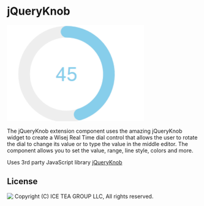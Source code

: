 jQueryKnob
====

<img src="../Support/Images/jQueryKnob.png" width="358" height="252">

The jQueryKnob extension component uses the amazing jQueryKnob widget to create a Wisej Real Time dial control that allows the user to rotate the dial to change its value or to type the value in the middle editor. The component allows you to set the value, range, line style, colors and more.

Uses 3rd party JavaScript library [jQueryKnob](http://anthonyterrien.com/demo/knob/)

License
-------
<img src="http://iceteagroup.com/wp-content/uploads/2017/01/Square-64x64-trasp.png" height="20" align="top"> Copyright (C) ICE TEA GROUP LLC, All rights reserved.
